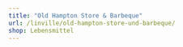 ```yaml
---
title: "Old Hampton Store & Barbeque"
url: /linville/old-hampton-store-und-barbeque/
shop: Lebensmittel
---
```

